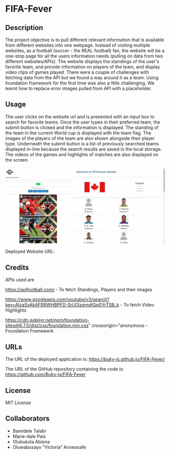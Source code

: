 # FIFA-Fever

## Description
The project objective is to pull different relevant information that is available from different websites into one webpage. Instead of visiting multiple websites, as a football (soccer - the REAL football) fan, the website will be a one-stop page for all the users information needs (pulling on data from two different websites/APIs). The website displays the standings of the user's favorite team, and provide information on players of the team, and display video clips of games played.
There were a couple of challenges with fetching data from the API but we found a way around it as a team. Using foundation framework for the first time was also a little challenging. We learnt how to replace error images pulled from API with a placeholder.

## Usage
The user clicks on the website url and is presented with an input box to search for favorite teams. Once the user types in their preferred team, the submit button is clicked and the information is displayed. The standing of the team in the current World cup is displayed with the team flag. The images of the players of the team are also shown alongside their player type. Underneath the submit button is a list of previously searched teams displayed in-line because the search results are saved in the local storage. The videos of the games and highlights of matches are also displayed on the screen.

![alt text](./assets/images/Screenshot%202022-12-07%20173946.png)

Deployed Website URL: 

## Credits
APIs used are

https://apifootball.com/ - To fetch Standings, Players and their images

https://www.googleapis.com/youtube/v3/search?key=AIzaSyAkAFBRWHBPFD-SrUl3zqmdtQqSYrTSB_k    - To fetch Video Highlights

https://cdn.jsdelivr.net/npm/foundation-sites@6.7.5/dist/css/foundation.min.css" crossorigin="anonymous - Foundation Framework

## URLs
The URL of the deployed application is: https://buky-js.github.io/FIFA-Fever/

The URL of the GitHub repository containing the code is: https://github.com/Buky-js/FIFA-Fever

## License
MIT License

## Collaborators
* Bamidele Talabi 
* Marie-dale Pais 
* Olubukola Abiona
* Oluwabusayo “Victoria” Arowosafe
